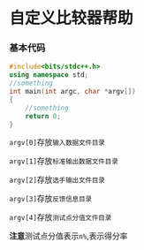 # 自定义比较器帮助

### 基本代码

```cpp
#include<bits/stdc++.h>
using namespace std;
//something
int main(int argc, char *argv[])
{
    //something
    return 0;
}
```

`argv[0]`存放`输入数据文件目录`

`argv[1]`存放`标准输出数据文件目录`

`argv[2]`存放`选手输出文件目录`

`argv[3]`存放`反馈信息目录`

`argv[4]`存放`测试点分值文件目录`


**注意**测试点分值表示`n%`,表示得分率